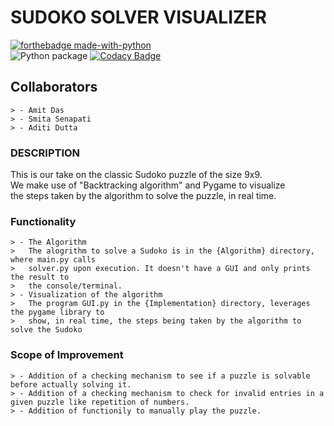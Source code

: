 # SUDOKO SOLVER VISUALIZER

[![forthebadge made-with-python](http://ForTheBadge.com/images/badges/made-with-python.svg)](https://www.python.org/) </br>
![Python package](https://github.com/99002591/Python-MiniProject/workflows/Python%20package/badge.svg) [![Codacy Badge](https://app.codacy.com/project/badge/Grade/ed646bf27f4148888c90a2cca9d9e0e0)](https://www.codacy.com?utm_source=github.com&utm_medium=referral&utm_content=99002591/Python-MiniProject&utm_campaign=Badge_Grade)

## Collaborators

    > - Amit Das
    > - Smita Senapati
    > - Aditi Dutta

### DESCRIPTION

This is our take on the classic Sudoko puzzle of the size 9x9. </br>
We make use of "Backtracking algorithm" and Pygame to visualize </br>
the steps taken by the algorithm to solve the puzzle, in real time. </br>

### Functionality

    > - The Algorithm
    >   The alogrithm to solve a Sudoko is in the {Algorithm} directory, where main.py calls
    >   solver.py upon execution. It doesn't have a GUI and only prints the result to
    >   the console/terminal.
    > - Visualization of the algorithm
    >   The program GUI.py in the {Implementation} directory, leverages the pygame library to
    >   show, in real time, the steps being taken by the algorithm to solve the Sudoko

### Scope of Improvement 

    > - Addition of a checking mechanism to see if a puzzle is solvable before actually solving it.
    > - Addition of a checking mechanism to check for invalid entries in a given puzzle like repetition of numbers.
    > - Addition of functionily to manually play the puzzle.
